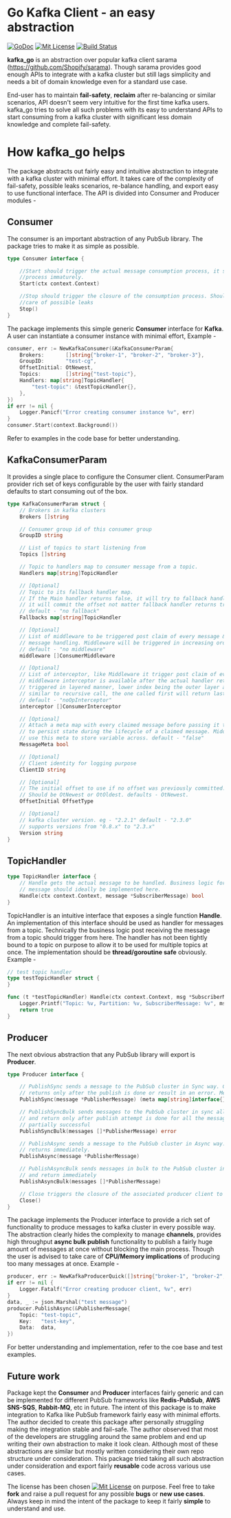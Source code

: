 # Go Kafka Client - an easy abstraction
[![GoDoc][godoc-img]][godoc] [![Mit License][mit-img]][mit] [![Build Status][ci-img]][ci]

**kafka_go** is an abstraction over popular kafka client sarama (https://github.com/Shopify/sarama).
Though sarama provides good enough APIs to integrate with a kafka cluster but still lags simplicity and
needs a bit of domain knowledge even for a standard use case. 

End-user has to maintain **fail-safety**, **reclaim**
after re-balancing or similar scenarios, API doesn't seem very intuitive for the first time kafka users.
kafka_go tries to solve all such problems with its easy to understand APIs to start consuming from a kafka
cluster with significant less domain knowledge and complete fail-safety.

# How kafka_go helps
The package abstracts out fairly easy and intuitive abstraction to integrate with a kafka cluster with minimal effort.
It takes care of the complexity of fail-safety, possible leaks scenarios, re-balance handling, and export easy to use functional
interface. The API is divided into Consumer and Producer modules -  

## Consumer 
The consumer is an important abstraction of any PubSub library. The package tries to make it as simple as possible.
```go
type Consumer interface {

	//Start should trigger the actual message consumption process, it should be blocking in nature to avoid killing
	//process immaturely.
	Start(ctx context.Context)

	//Stop should trigger the closure of the consumption process. Should cancel the context to relieve resources and take
	//care of possible leaks
	Stop()
}
```

The package implements this simple generic **Consumer** interface for **Kafka**. A user can instantiate a consumer instance 
with minimal effort, Example -

```go
consumer, err := NewKafkaConsumer(&KafkaConsumerParam{
	Brokers:       []string{"broker-1", "broker-2", "broker-3"},
	GroupID:       "test-cg",
	OffsetInitial: OtNewest,
	Topics:        []string{"test-topic"},
	Handlers: map[string]TopicHandler{
		"test-topic": &testTopicHandler{},
	},
})
if err != nil {
	Logger.Panicf("Error creating consumer instance %v", err)
}
consumer.Start(context.Background())
```
Refer to examples in the code base for better understanding.

## KafkaConsumerParam
It provides a single place to configure the Consumer client. ConsumerParam provider rich set of keys configurable
by the user with fairly standard defaults to start consuming out of the box. 

```go
type KafkaConsumerParam struct {
	// Brokers in kafka clusters
	Brokers []string

	// Consumer group id of this consumer group
	GroupID string

	// List of topics to start listening from
	Topics []string

	// Topic to handlers map to consumer message from a topic.
	Handlers map[string]TopicHandler

	// [Optional]
	// Topic to its fallback handler map.
	// If the Main handler returns false, it will try to fallback handler.
	// it will commit the offset not matter fallback handler returns true or false.
	// default - "no fallback"
	Fallbacks map[string]TopicHandler

	// [Optional]
	// List of middleware to be triggered post claim of every message & before actual
	// message handling. Middleware will be triggered in increasing order order of index.
	// default - "no middleware"
	middleware []ConsumerMiddleware

	// [Optional]
	// List of interceptor, like Middleware it trigger post claim of every message, but unlike
	// middleware interceptor is available after the actual handler return. Interceptors are
	// triggered in layered manner, lower index being the outer layer and vice versa. This is
	// similar to recursive call, the one called first will return last.
	// default - "noOpInterceptor"
	interceptor []ConsumerInterceptor

	// [Optional]
	// Attach a meta map with every claimed message before passing it to actual handler, can be used
	// to persist state during the lifecycle of a claimed message. Middleware or Interceptor can also
	// use this meta to store variable across. default - "false"
	MessageMeta bool

	// [Optional]
	// Client identity for logging purpose
	ClientID string

	// [Optional]
	// The initial offset to use if no offset was previously committed.
	// Should be OtNewest or OtOldest. defaults - OtNewest.
	OffsetInitial OffsetType

	// [Optional]
	// kafka cluster version. eg - "2.2.1" default - "2.3.0"
	// supports versions from "0.8.x" to "2.3.x"
	Version string
}
```

## TopicHandler

```go
type TopicHandler interface {
	// Handle gets the actual message to be handled. Business logic for a given
	// message should ideally be implemented here.
	Handle(ctx context.Context, message *SubscriberMessage) bool
}
```
TopicHandler is an intuitive interface that exposes a single function **Handle**.
An implementation of this interface should be used as handler for messages from a topic.
Technically the business logic post receiving the message from a topic should trigger from here.
The handler has not been tightly bound to a topic on purpose to allow it to be used for multiple
topics at once. The implementation should be **thread/goroutine safe** obviously. Example - 

```go
// test topic handler
type testTopicHandler struct {
}

func (t *testTopicHandler) Handle(ctx context.Context, msg *SubscriberMessage) bool {
	Logger.Printf("Topic: %v, Partition: %v, SubscriberMessage: %v", msg.Topic, msg.Partition, string(msg.Value))
	return true
}
```

## Producer
The next obvious abstraction that any PubSub library will export is **Producer**.

```go
type Producer interface {

	// PublishSync sends a message to the PubSub cluster in Sync way. Call to this function is blocking and
	// returns only after the publish is done or result in an error. Meta contains the publish related meta info
	PublishSync(message *PublisherMessage) (meta map[string]interface{}, err error)

	// PublishSyncBulk sends messages to the PubSub cluster in sync all at once. Call to this function is blocking
	// and return only after publish attempt is done for all the messages. Return error if the bulk publish is
	// partially successful
	PublishSyncBulk(messages []*PublisherMessage) error

	// PublishAsync sends a message to the PubSub cluster in Async way. Call to this function is non-blocking and
	// returns immediately.
	PublishAsync(message *PublisherMessage)

	// PublishAsyncBulk sends messages in bulk to the PubSub cluster in Async way. Call to this function is non-blocking
	// and return immediately
	PublishAsyncBulk(messages []*PublisherMessage)

	// Close triggers the closure of the associated producer client to avoid any leaks
	Close()
}
```
The package implements the Producer interface to provide a rich set of functionality to produce
messages to kafka cluster in every possible way. The abstraction clearly hides the complexity to manage **channels**, provides high throughput **async bulk publish** functionality to publish a fairly huge
amount of messages at once without blocking the main process. Though the user is advised to take care
of **CPU/Memory implications** of producing too many messages at once. Example - 

```go
producer, err := NewKafkaProducerQuick([]string{"broker-1", "broker-2", "broker-3"})
if err != nil {
	Logger.Fatalf("Error creating producer client, %v", err)
}
data, _ := json.Marshal("test message")
producer.PublishAsync(&PublisherMessage{
	Topic: "test-topic",
	Key:   "test-key",
	Data:  data,
})
```
For better understanding and implementation, refer to the coe base and test examples.

## Future work 
Package kept the **Consumer** and **Producer** interfaces fairly generic and can be implemented
for different PubSub frameworks like **Redis-PubSub**, **AWS SNS-SQS**, **Rabbit-MQ**, etc in future. The intent of this package is to make integration to Kafka like PubSub framework fairly easy with minimal efforts.
The author decided to create this package after personally _struggling_ making the integration stable and
fail-safe. The author observed that most of the developers are struggling around the same problem and end up
writing their own abstraction to make it look clean. Although most of these abstractions are similar but
mostly written considering their own repo structure under consideration. This package tried taking all such
abstraction under consideration and export fairly **reusable** code across various use cases.

The license has been chosen [![Mit License][mit-img]][mit] on purpose. Feel free to take **fork** and raise a pull request
for any possible **bugs** or **new use cases**. Always keep in mind the intent of the package to keep it fairly **simple** to understand and use.

[godoc-img]: https://godoc.org/github.com/saurav534/kafka-go?status.svg
[godoc]: https://pkg.go.dev/github.com/saurav534/kafka-go?tab=doc

[mit-img]: http://img.shields.io/badge/License-MIT-blue.svg
[mit]: https://github.com/saurav534/kafka-go/blob/master/LICENSE

[ci-img]: https://travis-ci.com/saurav534/kafka-go.svg?branch=master
[ci]: https://travis-ci.com/github/saurav534/kafka-go/branches